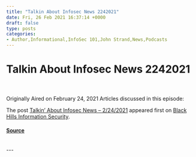 ```yaml
---
title: "Talkin About Infosec News 2242021"
date: Fri, 26 Feb 2021 16:37:14 +0000
draft: false
type: posts
categories: 
- Author,Informational,InfoSec 101,John Strand,News,Podcasts
---
```

# Talkin About Infosec News 2242021

<br/>

<br/>
Originally Aired on February 24, 2021 Articles discussed in this episode:

The post [Talkin’ About Infosec News – 2/24/2021](https://www.blackhillsinfosec.com/talkin-about-infosec-news-2-24-2021/) appeared first on [Black Hills Information Security](https://www.blackhillsinfosec.com).

#### [Source](https://www.blackhillsinfosec.com/talkin-about-infosec-news-2-24-2021/)

<br/>
---
